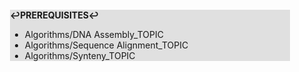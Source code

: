 <div style="margin:2em; background-color: #e0e0e0;">

<strong>↩PREREQUISITES↩</strong>

 * Algorithms/DNA Assembly_TOPIC
 * Algorithms/Sequence Alignment_TOPIC
 * Algorithms/Synteny_TOPIC

</div>

